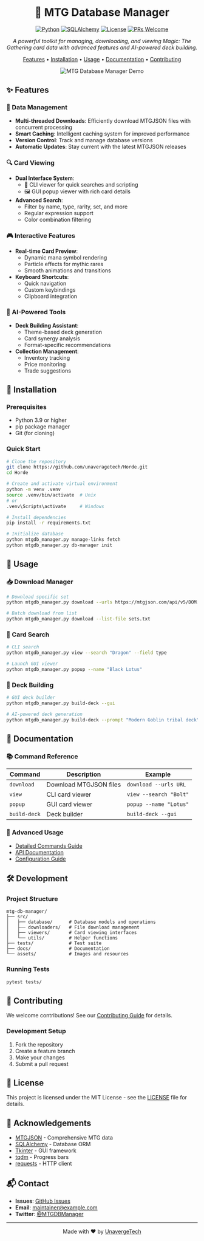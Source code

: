
<div align="center">

# 🎴 MTG Database Manager

[![Python](https://img.shields.io/badge/Python-3.9%2B-blue.svg)](https://www.python.org/downloads/)
[![SQLAlchemy](https://img.shields.io/badge/SQLAlchemy-2.0-green.svg)](https://www.sqlalchemy.org/)
[![License](https://img.shields.io/badge/license-MIT-blue.svg)](LICENSE)
[![PRs Welcome](https://img.shields.io/badge/PRs-welcome-brightgreen.svg)](CONTRIBUTING.md)

*A powerful toolkit for managing, downloading, and viewing Magic: The Gathering card data with advanced features and AI-powered deck building.*

[Features](#✨-features) • [Installation](#🚀-installation) • [Usage](#💫-usage) • [Documentation](#📖-documentation) • [Contributing](#🤝-contributing)

![MTG Database Manager Demo](assets/demo.gif)

</div>

## ✨ Features

### 🔄 Data Management
- **Multi-threaded Downloads**: Efficiently download MTGJSON files with concurrent processing
- **Smart Caching**: Intelligent caching system for improved performance
- **Version Control**: Track and manage database versions
- **Automatic Updates**: Stay current with the latest MTGJSON releases

### 🔍 Card Viewing
- **Dual Interface System**:
  - 📝 CLI viewer for quick searches and scripting
  - 🖼️ GUI popup viewer with rich card details
- **Advanced Search**:
  - Filter by name, type, rarity, set, and more
  - Regular expression support
  - Color combination filtering

### 🎮 Interactive Features
- **Real-time Card Preview**:
  - Dynamic mana symbol rendering
  - Particle effects for mythic rares
  - Smooth animations and transitions
- **Keyboard Shortcuts**:
  - Quick navigation
  - Custom keybindings
  - Clipboard integration

### 🤖 AI-Powered Tools
- **Deck Building Assistant**:
  - Theme-based deck generation
  - Card synergy analysis
  - Format-specific recommendations
- **Collection Management**:
  - Inventory tracking
  - Price monitoring
  - Trade suggestions

## 🚀 Installation

### Prerequisites
- Python 3.9 or higher
- pip package manager
- Git (for cloning)

### Quick Start
```bash
# Clone the repository
git clone https://github.com/unaveragetech/Horde.git
cd Horde

# Create and activate virtual environment
python -m venv .venv
source .venv/bin/activate  # Unix
# or
.venv\Scripts\activate     # Windows

# Install dependencies
pip install -r requirements.txt

# Initialize database
python mtgdb_manager.py manage-links fetch
python mtgdb_manager.py db-manager init
```

## 💫 Usage

### 📥 Download Manager
```bash
# Download specific set
python mtgdb_manager.py download --urls https://mtgjson.com/api/v5/DOM.json.zip --category Dominaria

# Batch download from list
python mtgdb_manager.py download --list-file sets.txt
```

### 🔎 Card Search
```bash
# CLI search
python mtgdb_manager.py view --search "Dragon" --field type

# Launch GUI viewer
python mtgdb_manager.py popup --name "Black Lotus"
```

### 🎲 Deck Building
```bash
# GUI deck builder
python mtgdb_manager.py build-deck --gui

# AI-powered deck generation
python mtgdb_manager.py build-deck --prompt "Modern Goblin tribal deck"
```

## 📖 Documentation

### 📚 Command Reference
| Command | Description | Example |
|---------|-------------|---------|
| `download` | Download MTGJSON files | `download --urls URL` |
| `view` | CLI card viewer | `view --search "Bolt"` |
| `popup` | GUI card viewer | `popup --name "Lotus"` |
| `build-deck` | Deck builder | `build-deck --gui` |

### 🎯 Advanced Usage
- [Detailed Commands Guide](docs/COMMANDS.md)
- [API Documentation](docs/API.md)
- [Configuration Guide](docs/CONFIG.md)

## 🛠️ Development

### Project Structure
```
mtg-db-manager/
├── src/
│   ├── database/      # Database models and operations
│   ├── downloaders/   # File download management
│   ├── viewers/       # Card viewing interfaces
│   └── utils/         # Helper functions
├── tests/             # Test suite
├── docs/              # Documentation
└── assets/            # Images and resources
```

### Running Tests
```bash
pytest tests/
```

## 🤝 Contributing

We welcome contributions! See our [Contributing Guide](CONTRIBUTING.md) for details.

### Development Setup
1. Fork the repository
2. Create a feature branch
3. Make your changes
4. Submit a pull request

## 📜 License

This project is licensed under the MIT License - see the [LICENSE](LICENSE) file for details.

## 🙏 Acknowledgements

- [MTGJSON](https://mtgjson.com/) - Comprehensive MTG data
- [SQLAlchemy](https://www.sqlalchemy.org/) - Database ORM
- [Tkinter](https://docs.python.org/3/library/tkinter.html) - GUI framework
- [tqdm](https://github.com/tqdm/tqdm) - Progress bars
- [requests](https://docs.python-requests.org/) - HTTP client

## 📬 Contact

- **Issues**: [GitHub Issues](https://github.com/unaveragetech/Horde/issues)
- **Email**: maintainer@example.com
- **Twitter**: [@MTGDBManager](https://twitter.com/MTGDBManager)

---

<div align="center">

Made with ❤️ by [UnavergeTech](https://github.com/unaveragetech)

</div>
